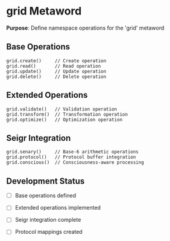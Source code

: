 # grid Metaword

**Purpose**: Define namespace operations for the 'grid' metaword

## Base Operations

```hyphos
grid.create()     // Create operation
grid.read()       // Read operation  
grid.update()     // Update operation
grid.delete()     // Delete operation
```

## Extended Operations

```hyphos
grid.validate()   // Validation operation
grid.transform()  // Transformation operation
grid.optimize()   // Optimization operation
```

## Seigr Integration

```hyphos
grid.senary()     // Base-6 arithmetic operations
grid.protocol()   // Protocol buffer integration
grid.conscious()  // Consciousness-aware processing
```

## Development Status

- [ ] Base operations defined
- [ ] Extended operations implemented  
- [ ] Seigr integration complete
- [ ] Protocol mappings created


